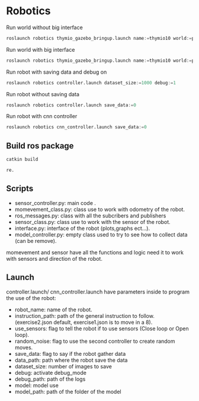 # Robotics

Run world without big interface 

```python 
roslaunch robotics thymio_gazebo_bringup.launch name:=thymio10 world:=pink_hall gui:=false
```
Run world with big interface

```python
roslaunch robotics thymio_gazebo_bringup.launch name:=thymio10 world:=pink_hall gui:=true
```

Run robot with saving data and debug on

```python
roslaunch robotics controller.launch dataset_size:=1000 debug:=1
```
Run robot without saving data

```python
roslaunch robotics controller.launch save_data:=0 
```

Run robot with cnn controller

```python
roslaunch robotics cnn_controller.launch save_data:=0 
```

## Build ros package

```python
catkin build
```

```python
re.
```

## Scripts

* sensor_controller.py: main code .
* momevement_class.py: class use to work with odometry of the robot.
* ros_messages.py: class with all the subcribers and publishers
* sensor_class.py: class use to work with the sensor of the robot.
* interface.py: interface of the robot (plots,graphs ect...).
* model_controller.py: empty class used to try to see how to collect data (can be remove).

momevement and sensor have all the functions and logic need it to work with sensors and direction of the robot.

## Launch 

controller.launch/ cnn_controller.launch have parameters inside to program the use of the robot:
* robot_name: name of the robot.
* instruction_path: path of the general instruction to follow. (exercise2.json default, exercise1.json is to move in a 8).
* use_sensors: flag to tell the robot if to use sensors (Close loop or Open loop).
* random_noise: flag to use the second controller to create random moves.
* save_data: flag to say if the robot gather data
* data_path: path where the robot save the data
* dataset_size: number of images to save
* debug: activate debug_mode
* debug_path: path of the logs
* model: model use
* model_path: path of the folder of the model





